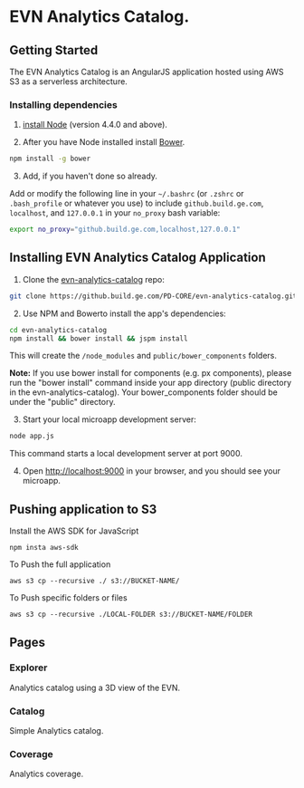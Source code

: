 # EVN Analytics Catalog.


## Getting Started

The EVN Analytics Catalog is an AngularJS application hosted using AWS S3 as a serverless architecture.

### Installing dependencies

1) [install Node](https://nodejs.org/en/) (version 4.4.0 and above).

2) After you have Node installed install [Bower](https://bower.io/).

```bash
npm install -g bower
```

3) Add, if you haven't done so already.

Add or modify the following line in your `~/.bashrc` (or `.zshrc` or `.bash_profile` or whatever you use) to include `github.build.ge.com`, `localhost`, and `127.0.0.1` in your `no_proxy` bash variable:

```bash
export no_proxy="github.build.ge.com,localhost,127.0.0.1"
```

## Installing EVN Analytics Catalog Application

1) Clone the [evn-analytics-catalog](https://github.build.ge.com/PD-CORE/evn-analytics-catalog) repo:

```bash
git clone https://github.build.ge.com/PD-CORE/evn-analytics-catalog.git
```

2) Use NPM and Bowerto install the app's dependencies:

```bash
cd evn-analytics-catalog
npm install && bower install && jspm install
```

This will create the `/node_modules` and `public/bower_components` folders.

**Note:** If you use bower install for components (e.g. px components), please run the "bower install" command inside your app directory (public directory in the evn-analytics-catalog). Your bower_components folder should be under the "public" directory.

3) Start your local microapp development server:

```bash
node app.js
```

This command starts a local development server at port 9000.

4) Open [http://localhost:9000](http://localhost:9000) in your browser, and you should see your microapp.


## Pushing application to S3

Install the AWS SDK for JavaScript
```shell
npm insta aws-sdk
```

To Push the full application
```shell
aws s3 cp --recursive ./ s3://BUCKET-NAME/
```

To Push specific folders or files
```shell
aws s3 cp --recursive ./LOCAL-FOLDER s3://BUCKET-NAME/FOLDER
```

## Pages

### Explorer
Analytics catalog using a 3D view of the EVN.

### Catalog
Simple Analytics catalog.

### Coverage
Analytics coverage.
